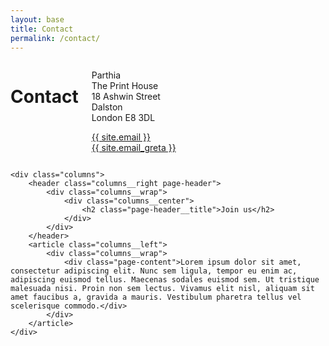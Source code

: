 ```yaml
---
layout: base
title: Contact
permalink: /contact/
---
```


<div class="contact">
    <div class="columns">
        <header class="columns__left page-header">
            <div class="columns__wrap">
                <div class="columns__center">
                    <h1 class="page-header__title">Contact</h1>
                </div>
            </div>
        </header>
        <article class="columns__right">
            <div class="page-content">
                <p>Parthia <br> The Print House <br> 18 Ashwin Street <br> Dalston <br> London E8 3DL</p>
                <p><a href="mailto:{{ site.email }}" title="Get in touch">{{ site.email }}</a> <br> <a href="mailto:{{ site.email_greta }}" title="Get in touch">{{ site.email_greta }}</a> </p>
            </div>
        </article>
    </div>

    <div class="columns">
        <header class="columns__right page-header">
            <div class="columns__wrap">
                <div class="columns__center">
                    <h2 class="page-header__title">Join us</h2>
                </div>
            </div>
        </header>
        <article class="columns__left">
            <div class="columns__wrap">
                <div class="page-content">Lorem ipsum dolor sit amet, consectetur adipiscing elit. Nunc sem ligula, tempor eu enim ac, adipiscing euismod tellus. Maecenas sodales euismod sem. Ut tristique malesuada nisi. Proin non sem lectus. Vivamus elit nisl, aliquam sit amet faucibus a, gravida a mauris. Vestibulum pharetra tellus vel scelerisque commodo.</div>
            </div>
        </article>
    </div>
</div>

